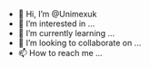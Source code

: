 - 👋 Hi, I’m @Unimexuk
- 👀 I’m interested in ...
- 🌱 I’m currently learning ...
- 💞️ I’m looking to collaborate on ...
- 📫 How to reach me ...

<!---
Unimexuk/Unimexuk is a ✨ special ✨ repository because its `README.md` (this file) appears on your GitHub profile.
You can click the Preview link to take a look at your changes.
--->

